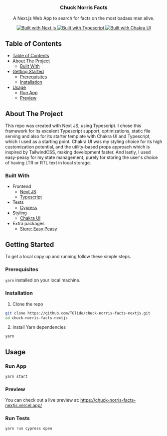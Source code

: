 <p align="center">
  <h3 align="center">Chuck Norris Facts</h3>
  <p align="center">
    A Next.js Web App to search for facts on the most badass man alive.
  </p>
  <p align="center">
    <a href="https://nextjs.org/">
      <img src="https://img.shields.io/badge/frontend-Next.js-%23000000?style=for-the-badge&logo=next.js" alt="Built with Next.js">
    </a>
    <a href="https://www.typescriptlang.org/">
      <img src="https://img.shields.io/badge/types-typescript-%23007ACC?style=for-the-badge&logo=typescript" alt="Built with Typescript">
    </a>
    <a href="https://chakra-ui.com/">
      <img src="https://img.shields.io/badge/styling-Chakra UI-%23319795?style=for-the-badge" alt="Built with Chakra UI">
    </a>
  </p>
</p>

<!-- TABLE OF CONTENTS -->

## Table of Contents

- [Table of Contents](#table-of-contents)
- [About The Project](#about-the-project)
  - [Built With](#built-with)
- [Getting Started](#getting-started)
  - [Prerequisites](#prerequisites)
  - [Installation](#installation)
- [Usage](#usage)
  - [Run App](#run-app)
  - [Preview](#preview)

<!-- ABOUT THE PROJECT -->

## About The Project

This repo was created with Next JS, using Typescript. I chose this framework for its excelent Typescript support, optimizations, static file serving and also for its starter template with Chakra UI and Typescript, which I used as a starting point. Chakra UI was my styling choice for its high customization potential, and the utility-based props approach which is inspired by TailwindCSS, making development faster. And lastly, I used easy-peasy for my state management, purely for storing the user's choice of having LTR or RTL text in local storage.

### Built With

-   Frontend
    -   [Next JS](#319795)
    -   [Typescript](https://www.typescriptlang.org/)
-   Tests
    -   [Cypress](https://www.cypress.io/)
-   Styling
    -   [Chakra UI](https://chakra-ui.com/)
-   Extra packages
    -   [Store: Easy Peasy](https://easy-peasy.now.sh/)

## Getting Started

To get a local copy up and running follow these simple steps.

### Prerequisites

`yarn` installed on your local machine.

### Installation

1. Clone the repo

```sh
git clone https://github.com/TGlide/chuck-norris-facts-nextjs.git
cd chuck-norris-facts-nextjs
```

2. Install Yarn dependencies

```sh
yarn
```

## Usage

### Run App

```sh
yarn start
```

### Preview

You can check out a live preview at: https://chuck-norris-facts-nextjs.vercel.app/

### Run Tests

```sh
yarn run cypress open
```


